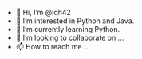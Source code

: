 - 👋 Hi, I’m @lqh42
- 👀 I’m interested in Python and Java.
- 🌱 I’m currently learning Python.
- 💞️ I’m looking to collaborate on ...
- 📫 How to reach me ...

<!---
lqh42/lqh42 is a ✨ special ✨ repository because its `README.md` (this file) appears on your GitHub profile.
You can click the Preview link to take a look at your changes.
--->
